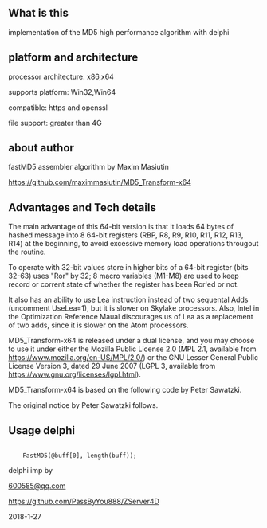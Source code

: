 
## What is this

implementation of the MD5 high performance algorithm with delphi


## platform and architecture

processor architecture: x86,x64

supports platform: Win32,Win64


compatible: https and openssl

file support: greater than 4G



## about author
fastMD5 assembler algorithm by Maxim Masiutin

 https://github.com/maximmasiutin/MD5_Transform-x64



## Advantages and Tech details
The main advantage of this 64-bit version is that
it loads 64 bytes of hashed message into 8 64-bit registers
(RBP, R8, R9, R10, R11, R12, R13, R14) at the beginning,
to avoid excessive memory load operations
througout the routine.

To operate with 32-bit values store in higher bits
of a 64-bit register (bits 32-63) uses "Ror" by 32;
8 macro variables (M1-M8) are used to keep record
or corrent state of whether the register has been
Ror'ed or not.

It also has an ability to use Lea instruction instead
of two sequental Adds (uncomment UseLea=1), but it is
slower on Skylake processors. Also, Intel in the
Optimization Reference Maual discourages us of
Lea as a replacement of two adds, since it is slower
on the Atom processors.

MD5_Transform-x64 is released under a dual license,
and you may choose to use it under either the
Mozilla Public License 2.0 (MPL 2.1, available from
https://www.mozilla.org/en-US/MPL/2.0/) or the
GNU Lesser General Public License Version 3,
dated 29 June 2007 (LGPL 3, available from
https://www.gnu.org/licenses/lgpl.html).

MD5_Transform-x64 is based
on the following code by Peter Sawatzki.

The original notice by Peter Sawatzki follows.






## Usage delphi

```Delphi

	FastMD5(@buff[0], length(buff));

```


delphi imp by 

600585@qq.com

https://github.com/PassByYou888/ZServer4D



2018-1-27
